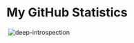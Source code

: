 # My GitHub Statistics

<p>&nbsp;<img align="center" src="https://github-readme-stats.vercel.app/api?username=deep-introspection&show_icons=true&locale=en&theme=synthwave" alt="deep-introspection" /></p>
